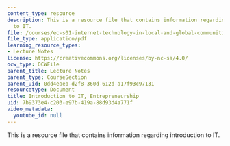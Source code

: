 ```yaml
---
content_type: resource
description: This is a resource file that contains information regarding introduction
  to IT.
file: /courses/ec-s01-internet-technology-in-local-and-global-communities-spring-2005-summer-2005/7b9373e4c203e97b419a88d93d4a771f_MITEC_S01S05_l5_it_entrepr.pdf
file_type: application/pdf
learning_resource_types:
- Lecture Notes
license: https://creativecommons.org/licenses/by-nc-sa/4.0/
ocw_type: OCWFile
parent_title: Lecture Notes
parent_type: CourseSection
parent_uid: 0dd4eaeb-d2f8-360d-612d-a17f93c97131
resourcetype: Document
title: Introduction to IT, Entrepreneurship
uid: 7b9373e4-c203-e97b-419a-88d93d4a771f
video_metadata:
  youtube_id: null
---
```

This is a resource file that contains information regarding introduction to IT.
